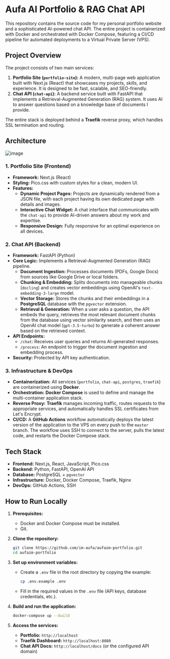 # Aufa AI Portfolio & RAG Chat API

This repository contains the source code for my personal portfolio website and a sophisticated AI-powered chat API. The entire project is containerized with Docker and orchestrated with Docker Compose, featuring a CI/CD pipeline for automated deployments to a Virtual Private Server (VPS).

## Project Overview

The project consists of two main services:

1.  **Portfolio Site (`portfolio-site`):** A modern, multi-page web application built with Next.js (React) that showcases my projects, skills, and experience. It is designed to be fast, scalable, and SEO-friendly.
2.  **Chat API (`chat-api`):** A backend service built with FastAPI that implements a Retrieval-Augmented Generation (RAG) system. It uses AI to answer questions based on a knowledge base of documents I provide.

The entire stack is deployed behind a **Traefik** reverse proxy, which handles SSL termination and routing.

## Architecture

![image](https://github.com/user-attachments/assets/e7f458f7-1e2a-4e9c-b80c-901311487292)


### 1. Portfolio Site (Frontend)

-   **Framework:** Next.js (React)
-   **Styling:** Pico.css with custom styles for a clean, modern UI.
-   **Features:**
    -   **Dynamic Project Pages:** Projects are dynamically rendered from a JSON file, with each project having its own dedicated page with details and images.
    -   **Interactive Chat Widget:** A chat interface that communicates with the `chat-api` to provide AI-driven answers about my work and expertise.
    -   **Responsive Design:** Fully responsive for an optimal experience on all devices.

### 2. Chat API (Backend)

-   **Framework:** FastAPI (Python)
-   **Core Logic:** Implements a Retrieval-Augmented Generation (RAG) pipeline.
    -   **Document Ingestion:** Processes documents (PDFs, Google Docs) from sources like Google Drive or local folders.
    -   **Chunking & Embedding:** Splits documents into manageable chunks (`docling`) and creates vector embeddings using OpenAI's `text-embedding-3-large` model.
    -   **Vector Storage:** Stores the chunks and their embeddings in a **PostgreSQL** database with the `pgvector` extension.
    -   **Retrieval & Generation:** When a user asks a question, the API embeds the query, retrieves the most relevant document chunks from the database using vector similarity search, and then uses an OpenAI chat model (`gpt-3.5-turbo`) to generate a coherent answer based on the retrieved context.
-   **API Endpoints:**
    -   `/chat`: Receives user queries and returns AI-generated responses.
    -   `/process`: An endpoint to trigger the document ingestion and embedding process.
-   **Security:** Protected by API key authentication.

### 3. Infrastructure & DevOps

-   **Containerization:** All services (`portfolio`, `chat-api`, `postgres`, `traefik`) are containerized using **Docker**.
-   **Orchestration:** **Docker Compose** is used to define and manage the multi-container application stack.
-   **Reverse Proxy:** **Traefik** manages incoming traffic, routes requests to the appropriate services, and automatically handles SSL certificates from Let's Encrypt.
-   **CI/CD:** A **GitHub Actions** workflow automatically deploys the latest version of the application to the VPS on every push to the `master` branch. The workflow uses SSH to connect to the server, pulls the latest code, and restarts the Docker Compose stack.

## Tech Stack

-   **Frontend:** Next.js, React, JavaScript, Pico.css
-   **Backend:** Python, FastAPI, OpenAI API
-   **Database:** PostgreSQL + `pgvector`
-   **Infrastructure:** Docker, Docker Compose, Traefik, Nginx
-   **DevOps:** GitHub Actions, SSH

## How to Run Locally

1.  **Prerequisites:**
    -   Docker and Docker Compose must be installed.
    -   Git.

2.  **Clone the repository:**
    ```bash
    git clone https://github.com/im-aufa/aufaim-portfolio.git
    cd aufaim-portfolio
    ```

3.  **Set up environment variables:**
    -   Create a `.env` file in the root directory by copying the example:
        ```bash
        cp .env.example .env
        ```
    -   Fill in the required values in the `.env` file (API keys, database credentials, etc.).

4.  **Build and run the application:**
    ```bash
    docker-compose up --build
    ```

5.  **Access the services:**
    -   **Portfolio:** `http://localhost`
    -   **Traefik Dashboard:** `http://localhost:8080`
    -   **Chat API Docs:** `http://localhost/docs` (or the configured API domain)

